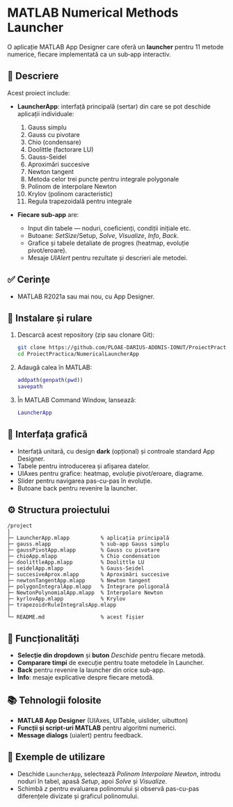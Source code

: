 # MATLAB Numerical Methods Launcher

O aplicație MATLAB App Designer care oferă un **launcher** pentru 11 metode numerice, fiecare implementată ca un sub‑app interactiv.

## 📝 Descriere

Acest proiect include:
- **LauncherApp**: interfață principală (sertar) din care se pot deschide aplicații individuale:
  1. Gauss simplu  
  2. Gauss cu pivotare  
  3. Chio (condensare)  
  4. Doolittle (factorare LU)  
  5. Gauss-Seidel  
  6. Aproximări succesive  
  7. Newton tangent  
  8. Metoda celor trei puncte pentru integrale polygonale  
  9. Polinom de interpolare Newton  
  10. Krylov (polinom caracteristic)  
  11. Regula trapezoidală pentru integrale  

- **Fiecare sub‑app** are:
  - Input din tabele — noduri, coeficienți, condiții inițiale etc.
  - Butoane: *SetSize*/Setup, *Solve*, *Visualize*, *Info*, *Back*.
  - Grafice și tabele detaliate de progres (heatmap, evoluție pivot/eroare).
  - Mesaje *UIAlert* pentru rezultate și descrieri ale metodei.

## ✅ Cerințe

- MATLAB R2021a sau mai nou, cu App Designer.

## 🚀 Instalare și rulare

1. Descarcă acest repository (zip sau clonare Git):
   ```bash
   git clone https://github.com/PLOAE-DARIUS-ADONIS-IONUT/ProiectPractica
   cd ProiectPractica/NumericalLauncherApp
   ```
2. Adaugă calea în MATLAB:
   ```matlab
   addpath(genpath(pwd))
   savepath
   ```
3. În MATLAB Command Window, lansează:
   ```matlab
   LauncherApp
   ```

## 🎨 Interfața grafică

- Interfață unitară, cu design **dark** (opțional) și controale standard App Designer.
- Tabele pentru introducerea și afișarea datelor.
- UIAxes pentru grafice: heatmap, evoluție pivot/eroare, diagrame.
- Slider pentru navigarea pas-cu-pas în evoluție.
- Butoane back pentru revenire la launcher.

## ⚙️ Structura proiectului

```
/project
│
├─ LauncherApp.mlapp          % aplicația principală
├─ gauss.mlapp                % sub‑app Gauss simplu
├─ gaussPivotApp.mlapp        % Gauss cu pivotare
├─ chioApp.mlapp              % Chio condensation
├─ doolittleApp.mlapp         % Doolittle LU
├─ seidelApp.mlapp            % Gauss-Seidel
├─ succesiveAprox.mlapp       % Aproximări succesive
├─ newtonTangentApp.mlapp     % Newton tangent
├─ polygonIntegralApp.mlapp   % Integrare poligonală
├─ NewtonPolynomialApp.mlapp  % Interpolare Newton
├─ kyrlovApp.mlapp            % Krylov
├─ trapezoidrRuleIntegralsApp.mlapp
│
└─ README.md                  % acest fișier
```

## 🔧 Funcționalități

- **Selecție din dropdown** și **buton** *Deschide* pentru fiecare metodă.  
- **Comparare timpi** de execuție pentru toate metodele în Launcher.  
- **Back** pentru revenire la launcher din orice sub‑app.  
- **Info**: mesaje explicative despre fiecare metodă.  

## 📚 Tehnologii folosite

- **MATLAB App Designer** (UIAxes, UITable, uislider, uibutton)  
- **Funcții și script‑uri MATLAB** pentru algoritmi numerici.  
- **Message dialogs** (uialert) pentru feedback.

## 🔎 Exemple de utilizare

- Deschide `LauncherApp`, selectează *Polinom Interpolare Newton*, introdu noduri în tabel, apasă *Setup*, apoi *Solve* și *Visualize*.  
- Schimbă *z* pentru evaluarea polinomului și observă pas-cu-pas diferențele divizate și graficul polinomului.  

